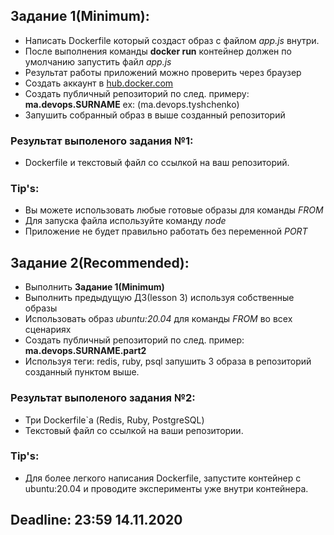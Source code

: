 ## Задание 1(Minimum):
* Написать Dockerfile который создаст образ с файлом *app.js* внутри.
* После выполнения команды **docker run** контейнер должен по умолчанию запустить файл *app.js*
* Результат работы приложений можно проверить через браузер 
* Создать аккаунт в [hub.docker.com](https://hub.docker.com/)
* Создать публичный репозиторий по след. примеру: **ma.devops.SURNAME** ex: (ma.devops.tyshchenko)
* Запушить собранный образ в выше созданный репозиторий

### Результат выполеного задания №1:
* Dockerfile и текстовый файл со ссылкой на ваш репозиторий.

### Tip's:
* Вы можете использовать любые готовые образы для команды *FROM*
* Для запуска файла используйте команду *node*
* Приложение не будет правильно работать без переменной *PORT*

## Задание 2(Recommended):
* Выполнить **Задание 1(Minimum)**
* Выполнить предыдущую ДЗ(lesson 3) используя собственные образы
* Использовать образ *ubuntu:20.04* для команды *FROM* во всех сценариях
* Создать публичный репозиторий по след. пример: **ma.devops.SURNAME.part2**
* Используя теги: redis, ruby, psql запушить 3 образа в репозиторий созданный пунктом выше.

### Результат выполеного задания №2:
* Три Dockerfile`а (Redis, Ruby, PostgreSQL)
* Текстовый файл со ссылкой на ваши репозитории.

### Tip's:
* Для более легкого написания Dockerfile, запустите контейнер с ubuntu:20.04 и проводите эксперименты уже внутри контейнера.

## Deadline: 23:59 14.11.2020
